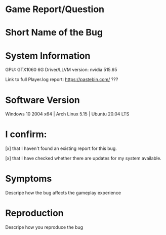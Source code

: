# Game Report/Question

# Short Name of the Bug


# System Information
GPU: GTX1060 6G
Driver/LLVM version: nvidia 515.65

Link to full Player.log report:
https://pastebin.com/ ???

# Software Version
Windows 10 2004 x64 | Arch Linux 5.15 | Ubuntu 20.04 LTS


# I confirm:
[x] that I haven't found an existing report for this bug.

[x] that I have checked whether there are updates for my system available.


# Symptoms
Descripe how the bug affects the gameplay experience


# Reproduction
Descripe how you reproduce the bug
